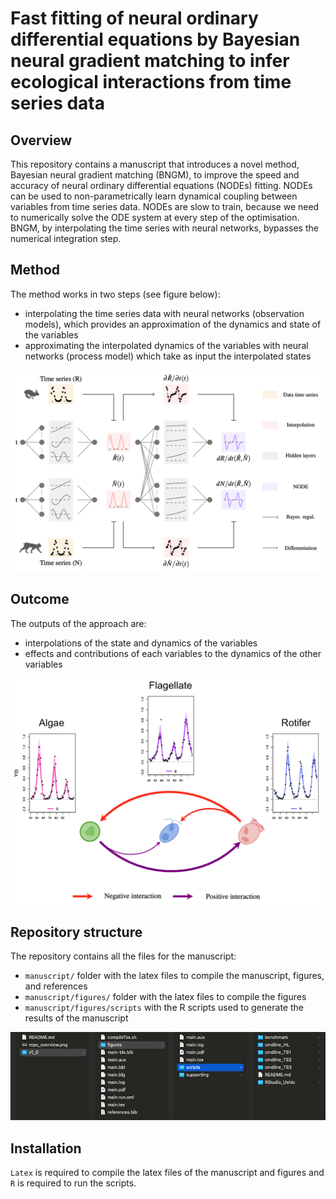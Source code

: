 # Fast fitting of neural ordinary differential equations by Bayesian neural gradient matching to infer ecological interactions from time series data


## Overview

This repository contains a manuscript that introduces a novel method, Bayesian neural gradient matching (BNGM), to improve the speed and accuracy of neural ordinary differential equations (NODEs) fitting.
NODEs can be used to non-parametrically learn dynamical coupling between variables from time series data.
NODEs are slow to train, because we need to numerically solve the ODE system at every step of the optimisation.
BNGM, by interpolating the time series with neural networks, bypasses the numerical integration step.


## Method 

The method works in two steps (see figure below): 
* interpolating the time series data with neural networks (observation models), which provides an approximation of the dynamics and state of the variables 
* approximating the interpolated dynamics of the variables with neural networks (process model) which take as input the interpolated states

![alt text](https://github.com/WillemBonnaffe/NODEBNGM/blob/main/examples/MEE_2023/fig_graphical_abstract_1.png)


## Outcome

The outputs of the approach are:
* interpolations of the state and dynamics of the variables
* effects and contributions of each variables to the dynamics of the other variables

![alt text](https://github.com/WillemBonnaffe/NODEBNGM/blob/main/examples/MEE_2023/fig_graphical_abstract_2.png)


## Repository structure

The repository contains all the files for the manuscript: 
* `manuscript/` folder with the latex files to compile the manuscript, figures, and references
* `manuscript/figures/` folder with the latex files to compile the figures
* `manuscript/figures/scripts` with the R scripts used to generate the results of the manuscript

![alt text](https://github.com/WillemBonnaffe/NODEBNGM/blob/main/examples/MEE_2023/fig_repo_overview.png)


## Installation

`Latex` is required to compile the latex files of the manuscript and figures and `R` is required to run the scripts.
